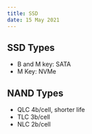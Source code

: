 ```yaml
---
title: SSD
date: 15 May 2021
---
```


## SSD Types

- B and M key: SATA
- M Key: NVMe

## NAND Types

- QLC 4b/cell, shorter life
- TLC 3b/cell
- NLC 2b/cell
